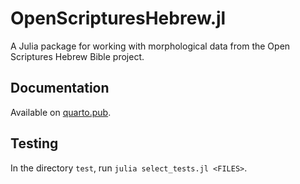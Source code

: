 # OpenScripturesHebrew.jl

A Julia package for working with morphological data from the Open Scriptures Hebrew Bible project.

## Documentation

Available on [quarto.pub](https://neelsmith.quarto.pub/openscriptureshebrew/).

## Testing

In the directory `test`, run `julia select_tests.jl <FILES>`.